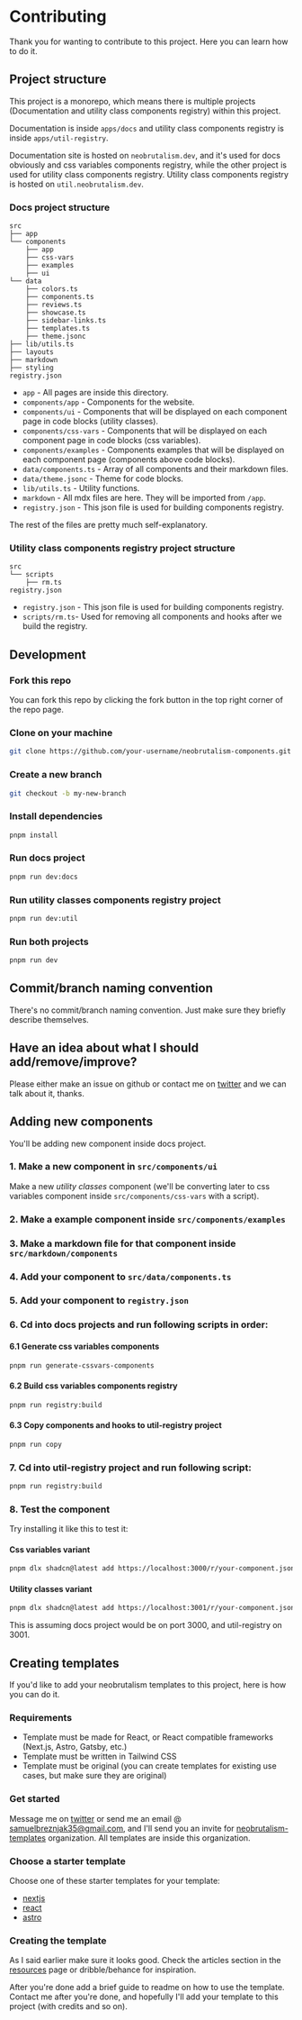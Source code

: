# Contributing

Thank you for wanting to contribute to this project. Here you can learn how to do it.

## Project structure

This project is a monorepo, which means there is multiple projects (Documentation and utility class components registry) within this project.

Documentation is inside `apps/docs` and utility class components registry is inside `apps/util-registry`.

Documentation site is hosted on `neobrutalism.dev`, and it's used for docs obviously and css variables components registry, while the other project is used for utility class components registry. Utility class components registry is hosted on `util.neobrutalism.dev`.

### Docs project structure

```
src
├── app
└── components
    ├── app
    ├── css-vars
    ├── examples
    ├── ui
└── data
    ├── colors.ts
    ├── components.ts
    ├── reviews.ts
    ├── showcase.ts
    ├── sidebar-links.ts
    ├── templates.ts
    ├── theme.jsonc
├── lib/utils.ts
├── layouts
├── markdown
├── styling
registry.json
```

- `app` - All pages are inside this directory.
- `components/app` - Components for the website.
- `components/ui` -  Components that will be displayed on each component page in code blocks (utility classes).
- `components/css-vars` -  Components that will be displayed on each component page in code blocks (css variables).
- `components/examples` - Components examples that will be displayed on each component page (components above code blocks).
- `data/components.ts` - Array of all components and their markdown files.
- `data/theme.jsonc` - Theme for code blocks.
- `lib/utils.ts` - Utility functions.
- `markdown` - All mdx files are here. They will be imported from `/app`.
- `registry.json` - This json file is used for building components registry. 

The rest of the files are pretty much self-explanatory.

### Utility class components registry project structure

```
src
└── scripts
    ├── rm.ts
registry.json
```

- `registry.json` - This json file is used for building components registry.
- `scripts/rm.ts`- Used for removing all components and hooks after we build the registry. 

## Development

### Fork this repo

You can fork this repo by clicking the fork button in the top right corner of the repo page.

### Clone on your machine

```bash
git clone https://github.com/your-username/neobrutalism-components.git
```

### Create a new branch

```bash
git checkout -b my-new-branch
```

### Install dependencies

```bash
pnpm install
```

### Run docs project

```bash
pnpm run dev:docs
```

### Run utility classes components registry project

```bash
pnpm run dev:util
```

### Run both projects

```bash
pnpm run dev
```

## Commit/branch naming convention

There's no commit/branch naming convention. Just make sure they briefly describe themselves.

## Have an idea about what I should add/remove/improve?

Please either make an issue on github or contact me on [twitter](https://x.com/samuelbreznjak) and we can talk about it, thanks.

## Adding new components

You'll be adding new component inside docs project.

### 1. Make a new component in `src/components/ui`

Make a new *utility classes* component (we'll be converting later to css variables component inside `src/components/css-vars` with a script).

### 2. Make a example component inside `src/components/examples`

### 3. Make a markdown file for that component inside `src/markdown/components`

### 4. Add your component to `src/data/components.ts`

### 5. Add your component to `registry.json`

### 6. Cd into docs projects and run following scripts in order:

#### 6.1 Generate css variables components

```bash
pnpm run generate-cssvars-components
```

#### 6.2 Build css variables components registry

```bash
pnpm run registry:build
```

#### 6.3 Copy components and hooks to util-registry project

```bash
pnpm run copy
```

### 7. Cd into util-registry project and run following script:

```bash
pnpm run registry:build
```

### 8. Test the component

Try installing it like this to test it:

#### Css variables variant

```bash
pnpm dlx shadcn@latest add https://localhost:3000/r/your-component.json
```

#### Utility classes variant

```bash
pnpm dlx shadcn@latest add https://localhost:3001/r/your-component.json
```

This is assuming docs project would be on port 3000, and util-registry on 3001.

## Creating templates

If you'd like to add your neobrutalism templates to this project, here is how you can do it.

### Requirements

- Template must be made for React, or React compatible frameworks (Next.js, Astro, Gatsby, etc.)
- Template must be written in Tailwind CSS
- Template must be original (you can create templates for existing use cases, but make sure they are original)

### Get started 

Message me on [twitter](x.com/samuelbreznjak) or send me an email @ samuelbreznjak35@gmail.com, and I'll send you an invite for [neobrutalism-templates](https://github.com/neobrutalism-templates) organization. All templates are inside this organization.

### Choose a starter template 

Choose one of these starter templates for your template:
- [nextjs](https://github.com/neobrutalism-templates/nextjs-starter-template)
- [react](https://github.com/neobrutalism-templates/react-starter-template)
- [astro](https://github.com/neobrutalism-templates/astro-starter-template)

### Creating the template

As I said earlier make sure it looks good. Check the articles section in the [resources](https://www.neobrutalism.dev/docs/resources) page or dribble/behance for inspiration. 

After you're done add a brief guide to readme on how to use the template. Contact me after you're done, and hopefully I'll add your template to this project (with credits and so on).
